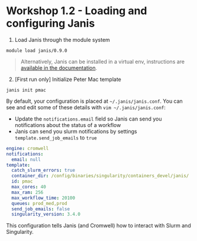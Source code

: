 # Workshop 1.2 - Loading and configuring Janis

1. Load Janis through the module system

```
module load janis/0.9.0
```

> Alternatively, Janis can be installed in a virtual env, instructions are [available in the documentation](https://janis.readthedocs.io/en/latest/tutorials/tutorial0.html).

2. [First run only] Initialize Peter Mac template

```
janis init pmac
```

By default, your configuration is placed at `~/.janis/janis.conf`. You can see and edit some of these details with `vim ~/.janis/janis.conf`:

- Update the `notifications.email` field so Janis can send you notifications about the status of a workflow
- Janis can send you slurm notifications by settings `template.send_job_emails` to `true`

```yaml
engine: cromwell
notifications:
  email: null
template:
  catch_slurm_errors: true
  container_dir: /config/binaries/singularity/containers_devel/janis/
  id: pmac
  max_cores: 40
  max_ram: 256
  max_workflow_time: 20100
  queues: prod_med,prod
  send_job_emails: false
  singularity_version: 3.4.0
```

This configuration tells Janis (and Cromwell) how to interact with Slurm and Singularity.